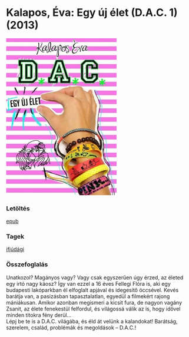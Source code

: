 # <a name="id_1597">Kalapos, Éva: Egy új élet (D.A.C. 1) (2013)</a>
<img src="https://github.com/BercziSandor/calibre_lib/raw/main/main/Kalapos%2C%20Eva/Egy%20uj%20elet%20%281597%29/cover.jpg" alt="cover" width="300"/>

### Letöltés
[epub](https://github.com/BercziSandor/calibre_lib/raw/main/main/Kalapos%2C%20Eva/Egy%20uj%20elet%20%281597%29/Egy%20uj%20elet%20-%20Kalapos%2C%20Eva.epub)

### Tagek
[ifjúdági](https://github.com/berczisandor/calibre_lib/blob/main/main/_tags/ifj%c3%bad%c3%a1gi.md)

### Összefoglalás
<div>
<p>Unatkozol? Magányos vagy? Vagy csak egyszerűen úgy érzed, az életed egy irtó nagy káosz? Így van ezzel a 16 éves Fellegi Flóra is, aki egy budapesti lakóparkban él elfoglalt apjával és idegesítő öccsével. Kevés barátja van, a pasizásban tapasztalatlan, egyedül a filmekért rajong mániákusan. Amikor azonban megismeri a kicsit fura, de nagyon vagány Zsanit, az élete fenekestül felfordul, és világossá válik az is, hogy idővel minden titokra fény derül…<br>Lépj be te is a D.A.C. világába, és éld át velünk a kalandokat! Barátság, szerelem, család, problémák és megoldások – D.A.C.!</p></div>


